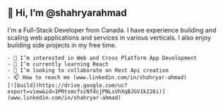 👋 Hi, I’m @shahryarahmad
--------------------------
I'm a Full-Stack Developer from Canada. I have experience building and scaling web applications and services in various verticals. I also enjoy building side projects in my free time.
    
    - 👀 I’m interested in Web and Cross Platform App Development
    - 🌱 I’m currently learning React
    - 💞️ I’m looking to collaborate on Rest Api creation
    - 📫 How to reach me (www.linkedin.com/in/shahryar-ahmad)
    [![build](https://drive.google.com/uc?export=view&id=1PRtsmcfscNfdcjPNLsVhXqBJGV1k226i)](www.linkedin.com/in/shahryar-ahmad)


